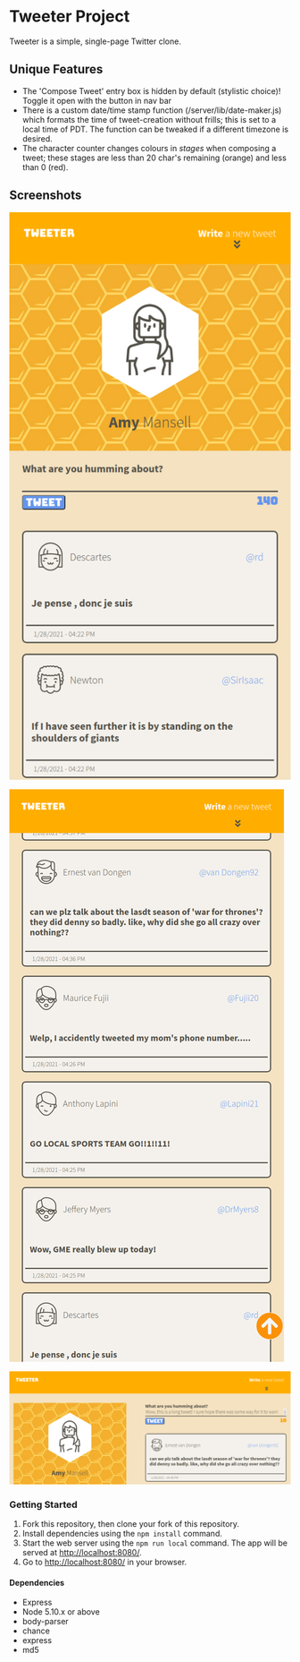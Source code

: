 # Tweeter Project

Tweeter is a simple, single-page Twitter clone.




## Unique Features

- The 'Compose Tweet' entry box is hidden by default (stylistic choice)! Toggle it open with the button in nav bar
- There is a custom date/time stamp function (/server/lib/date-maker.js) which formats the time of tweet-creation without frills; this is set to a local time of PDT. The function can be tweaked if a different timezone is desired.
- The character counter changes colours in *stages* when composing a tweet; these stages are less than 20 char's remaining (orange) and less than 0 (red).


## Screenshots

!["Tweeter Mobile"](https://github.com/alexhauka/tweeter/blob/master/docs/tweeter-mobile-top.png?raw=true)

!["Mobile Scrolling"](https://github.com/alexhauka/tweeter/blob/master/docs/tweeter-mobile-scroll.png?raw=true)

!["Tweeter Desktop"](https://github.com/alexhauka/tweeter/blob/master/docs/tweeter-warning-colour.png?raw=true)



### Getting Started

1. Fork this repository, then clone your fork of this repository.
2. Install dependencies using the `npm install` command.
3. Start the web server using the `npm run local` command. The app will be served at <http://localhost:8080/>.
4. Go to <http://localhost:8080/> in your browser.

#### Dependencies

- Express
- Node 5.10.x or above
- body-parser
- chance
- express
- md5
